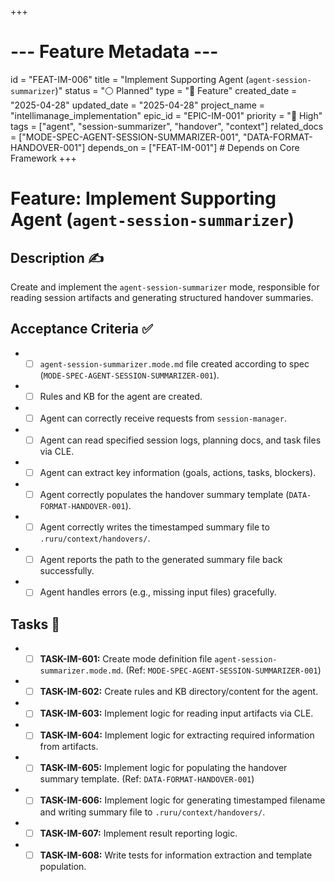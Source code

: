 +++
# --- Feature Metadata ---
id = "FEAT-IM-006"
title = "Implement Supporting Agent (`agent-session-summarizer`)"
status = "⚪️ Planned"
type = "🌟 Feature"
created_date = "2025-04-28"
updated_date = "2025-04-28"
project_name = "intellimanage_implementation"
epic_id = "EPIC-IM-001"
priority = "🔼 High"
tags = ["agent", "session-summarizer", "handover", "context"]
related_docs = ["MODE-SPEC-AGENT-SESSION-SUMMARIZER-001", "DATA-FORMAT-HANDOVER-001"]
depends_on = ["FEAT-IM-001"] # Depends on Core Framework
+++

# Feature: Implement Supporting Agent (`agent-session-summarizer`)

## Description ✍️

Create and implement the `agent-session-summarizer` mode, responsible for reading session artifacts and generating structured handover summaries.

## Acceptance Criteria ✅

*   - [ ] `agent-session-summarizer.mode.md` file created according to spec (`MODE-SPEC-AGENT-SESSION-SUMMARIZER-001`).
*   - [ ] Rules and KB for the agent are created.
*   - [ ] Agent can correctly receive requests from `session-manager`.
*   - [ ] Agent can read specified session logs, planning docs, and task files via CLE.
*   - [ ] Agent can extract key information (goals, actions, tasks, blockers).
*   - [ ] Agent correctly populates the handover summary template (`DATA-FORMAT-HANDOVER-001`).
*   - [ ] Agent correctly writes the timestamped summary file to `.ruru/context/handovers/`.
*   - [ ] Agent reports the path to the generated summary file back successfully.
*   - [ ] Agent handles errors (e.g., missing input files) gracefully.

## Tasks 📝

*   - [ ] **TASK-IM-601:** Create mode definition file `agent-session-summarizer.mode.md`. (Ref: `MODE-SPEC-AGENT-SESSION-SUMMARIZER-001`)
*   - [ ] **TASK-IM-602:** Create rules and KB directory/content for the agent.
*   - [ ] **TASK-IM-603:** Implement logic for reading input artifacts via CLE.
*   - [ ] **TASK-IM-604:** Implement logic for extracting required information from artifacts.
*   - [ ] **TASK-IM-605:** Implement logic for populating the handover summary template. (Ref: `DATA-FORMAT-HANDOVER-001`)
*   - [ ] **TASK-IM-606:** Implement logic for generating timestamped filename and writing summary file to `.ruru/context/handovers/`.
*   - [ ] **TASK-IM-607:** Implement result reporting logic.
*   - [ ] **TASK-IM-608:** Write tests for information extraction and template population.
